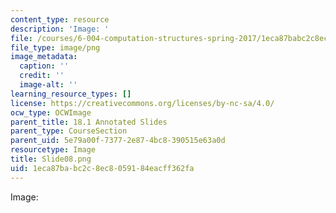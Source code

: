 ```yaml
---
content_type: resource
description: 'Image: '
file: /courses/6-004-computation-structures-spring-2017/1eca87babc2c8ec8059184eacff362fa_Slide08.png
file_type: image/png
image_metadata:
  caption: ''
  credit: ''
  image-alt: ''
learning_resource_types: []
license: https://creativecommons.org/licenses/by-nc-sa/4.0/
ocw_type: OCWImage
parent_title: 18.1 Annotated Slides
parent_type: CourseSection
parent_uid: 5e79a00f-7377-2e87-4bc8-390515e63a0d
resourcetype: Image
title: Slide08.png
uid: 1eca87ba-bc2c-8ec8-0591-84eacff362fa
---
```

Image: 